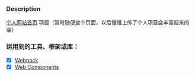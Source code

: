 ### Description
[个人网站首页](http://www.liuwenquan.vip/) 项目（暂时随便放个页面，以后慢慢上传了个人项目会丰富起来的😁）

### 运用到的工具、框架或库：
* [x] [Webpack](https://github.com/webpack/webpack)
* [x] [Web Components](https://developer.mozilla.org/zh-CN/docs/Web/Web_Components)